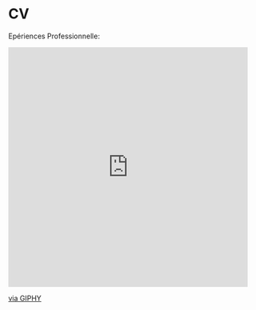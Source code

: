 # CV
Epériences Professionnelle:
<iframe src="https://giphy.com/embed/9P94yLRR2R4LFNNXIg" width="480" height="480" frameBorder="0" class="giphy-embed" allowFullScreen></iframe><p><a href="https://giphy.com/gifs/mrw-week-something-9P94yLRR2R4LFNNXIg">via GIPHY</a></p>

